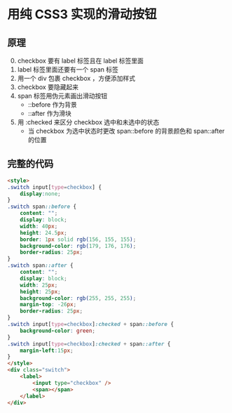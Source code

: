 用纯 CSS3 实现的滑动按钮
================================

## 原理

0. checkbox 要有 label 标签且在 label 标签里面
0. label 标签里面还要有一个 span 标签
0. 用一个 div 包裹 checkbox ，方便添加样式
0. checkbox 要隐藏起来
0. span 标签用伪元素画出滑动按钮
    - ::before 作为背景
    - ::after 作为滑块
0. 用 :checked 来区分 checkbox 选中和未选中的状态
    - 当 checkbox 为选中状态时更改 span::before 的背景颜色和 span::after 的位置

<!-- 加上动画 -->

## 完整的代码

```html
<style>
.switch input[type=checkbox] {
    display:none;
}
.switch span::before {
    content: "";
    display: block;
    width: 40px;
    height: 24.5px;
    border: 1px solid rgb(156, 155, 155);
    background-color: rgb(179, 176, 176);
    border-radius: 25px;
}
.switch span::after {
    content: "";
    display: block;
    width: 25px;
    height: 25px;
    background-color: rgb(255, 255, 255);
    margin-top: -26px;
    border-radius: 25px;
}
.switch input[type=checkbox]:checked + span::before {
    background-color: green;
}
.switch input[type=checkbox]:checked + span::after {
    margin-left:15px;
}
</style>
<div class="switch">
    <label>
        <input type="checkbox" />
        <span></span>
    </label>
</div>
```
